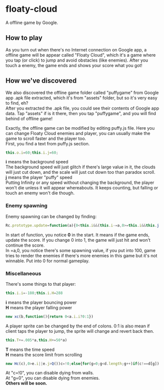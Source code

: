 # floaty-cloud
A offline game by Google.

## How to play
As you turn out when there's no Internet connection on Google app, a offline game will be appear called "Floaty Cloud", which it's a game where you tap (or click) to jump and avoid obstacles (like enemies). After you touch a enemy, the game ends and shows your score what you got!

## How we've discovered
We also discovered the offline game folder called "puffygame" from Google app .apk file extracted, which it's from "assets" folder, but so it's very easy to find, eh?\
After you extracted the .apk file, you could see their contents of Google app data. Tap "assets" if is it there, then you tap "puffygame", and you will find behind of offline game!

Exactly, the offline game can be modified by editing puffy.js file. Here you can change Floaty Cloud enemies and player, you can usually make the game to scroll faster and the player too.\
First, you find a text from puffy.js section.
```javascript
this.o.i=60;this.i.j=60;
```
**i** means the background speed\
The background speed will just glitch if there's large value in it, the clouds will just cut down, and the scale will just cut down too than paradox scroll.\
**j** means the player "puffy" speed\
Putting Infinity or any speed without changing the background, the player won't die unless it will appear whereabouts. It keeps counting, but falling or touch an enemy won't die though.

### Enemy spawning
Enemy spawning can be changed by finding:
```javascript
Rc.prototype.update=function(a){0<this.i&&(this.i-=a,0>=this.i&&this.j())}
```
In start of function, you notice **0** in the start. It means if the game ends, update the score. If you change 0 into 1, the game will just hit and won't continue the score.\
In =a,0, you notice there's some spawning value, if you put into 100, game tries to render the enemies if there's more enemies in this game but it's not winnable. Put into 0 for normal gameplay.

### Miscellaneous
There's some things to that player:
```javascript
this.i.i=-180;this.i.H=288
```
**i** means the player bouncing power\
**H** means the player falling power
```javascript
new xc(b,function(){return 0<a.i.i?0:1})
```
A player sprite can be changed by the end of colons. 0:1 is also mean if client taps the player to jump, the sprite will change and revert back then.
```javascript
this.T+=.005*a,this.H+=50*a)
```
**T** means the time speed\
**H** means the score limit from scrolling
```javascript
new Hc(c),0>e.i||e.j>Q())c=!0;else{for(g=0;g<d.length;g++)if(c!==d[g])
```
At "c=!0", you can disable dying from walls.\
At "g=0", you can disable dying from enemies.\
**Others will be soon.**
